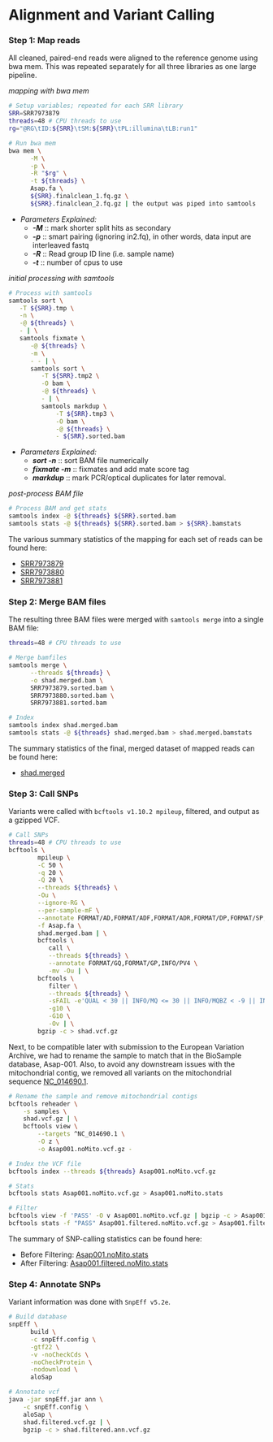 # **Alignment and Variant Calling**
### Step 1: Map reads
All cleaned, paired-end reads were aligned to the reference genome using bwa mem. This was repeated separately for all three libraries as one large pipeline.

_mapping with bwa mem_
```bash
# Setup variables; repeated for each SRR library
SRR=SRR7973879
threads=48 # CPU threads to use
rg="@RG\tID:${SRR}\tSM:${SRR}\tPL:illumina\tLB:run1"

# Run bwa mem
bwa mem \
      -M \
      -p \
      -R "$rg" \
      -t ${threads} \
      Asap.fa \
      ${SRR}.finalclean_1.fq.gz \
      ${SRR}.finalclean_2.fq.gz | the output was piped into samtools
```

- _Parameters Explained:_
  - ***-M*** :: mark shorter split hits as secondary
  - ***-p*** :: smart pairing (ignoring in2.fq), in other words, data input are interleaved fastq
  - ***-R*** :: Read group ID line (i.e. sample name)
  - ***-t*** :: number of cpus to use

_initial processing with samtools_
```bash
# Process with samtools
samtools sort \
   -T ${SRR}.tmp \
   -n \
   -@ ${threads} \
   - | \
   samtools fixmate \
      -@ ${threads} \
      -m \
      - - | \
      samtools sort \
         -T ${SRR}.tmp2 \
         -O bam \
         -@ ${threads} \
         - | \
         samtools markdup \
             -T ${SRR}.tmp3 \
             -O bam \
             -@ ${threads} \
             - ${SRR}.sorted.bam
```

- _Parameters Explained:_
  - ***sort -n*** :: sort BAM file numerically
  - ***fixmate -m*** :: fixmates and add mate score tag
  - ***markdup*** :: mark PCR/optical duplicates for later removal.

_post-process BAM file_
```bash
# Process BAM and get stats
samtools index -@ ${threads} ${SRR}.sorted.bam
samtools stats -@ ${threads} ${SRR}.sorted.bam > ${SRR}.bamstats
```

The various summary statistics of the mapping for each set of reads can be found here:
- [SRR7973879](./data/SRR7973879.bamstats)
- [SRR7973880](./data/SRR7973880.bamstats)
- [SRR7973881](./data/SRR7973881.bamstats)

### Step 2: Merge BAM files

The resulting three BAM files were merged with `samtools merge` into a single BAM file:

```bash
threads=48 # CPU threads to use

# Merge bamfiles
samtools merge \
      --threads ${threads} \
      -o shad.merged.bam \
      SRR7973879.sorted.bam \
      SRR7973880.sorted.bam \
      SRR7973881.sorted.bam

# Index
samtools index shad.merged.bam
samtools stats -@ ${threads} shad.merged.bam > shad.merged.bamstats
```
The summary statistics of the final, merged dataset of mapped reads can be found here:
- [shad.merged](./data/shad.merged.bamstats)

### Step 3: Call SNPs
Variants were called with `bcftools v1.10.2 mpileup`, filtered, and output as a gzipped VCF.
```bash
# Call SNPs
threads=48 # CPU threads to use
bcftools \
        mpileup \
        -C 50 \
        -q 20 \
        -Q 20 \
        --threads ${threads} \
        -Ou \
        --ignore-RG \
        --per-sample-mF \
        --annotate FORMAT/AD,FORMAT/ADF,FORMAT/ADR,FORMAT/DP,FORMAT/SP,INFO/AD,INFO/ADF,INFO/ADR \
        -f Asap.fa \
        shad.merged.bam | \
        bcftools \
           call \
           --threads ${threads} \
           --annotate FORMAT/GQ,FORMAT/GP,INFO/PV4 \
           -mv -Ou | \
        bcftools \
           filter \
           --threads ${threads} \
           -sFAIL -e'QUAL < 30 || INFO/MQ <= 30 || INFO/MQBZ < -9 || INFO/RPBZ < -5 || INFO/RPBZ > 5 || INFO/BQBZ < -5 || INFO/DP4[3]+INFO/DP4[4] <= 2' \
           -g10 \
           -G10 \
           -Ov | \
        bgzip -c > shad.vcf.gz
```

Next, to be compatible later with submission to the European Variation Archive, we had to rename the sample to match that in the BioSample database, Asap-001.  Also, to avoid any downstream issues with the mitochondrial contig, we removed all variants on the mitochondrial sequence [NC_014690.1](https://www.ncbi.nlm.nih.gov/nuccore/NC_014690.1/).
```bash
# Rename the sample and remove mitochondrial contigs
bcftools reheader \
	-s samples \
	shad.vcf.gz | \
	bcftools view \
		--targets ^NC_014690.1 \
		-O z \
		-o Asap001.noMito.vcf.gz -

# Index the VCF file
bcftools index --threads ${threads} Asap001.noMito.vcf.gz

# Stats
bcftools stats Asap001.noMito.vcf.gz > Asap001.noMito.stats

# Filter
bcftools view -f 'PASS' -O v Asap001.noMito.vcf.gz | bgzip -c > Asap001.filtered.noMito.vcf.gz
bcftools stats -f "PASS" Asap001.filtered.noMito.vcf.gz > Asap001.filtered.noMito.stats
```

The summary of SNP-calling statistics can be found here:
- Before Filtering: [Asap001.noMito.stats](./data/Asap001.noMito.stats)
- After Filtering: [Asap001.filtered.noMito.stats](./data/Asap001.filtered.noMito.stats)

### Step 4: Annotate SNPs
Variant information was done with `SnpEff v5.2e`.

```bash
# Build database
snpEff \
      build \
      -c snpEff.config \
      -gtf22 \
      -v -noCheckCds \
      -noCheckProtein \
      -nodownload \
      aloSap

# Annotate vcf
java -jar snpEff.jar ann \
	-c snpEff.config \
	aloSap \
	shad.filtered.vcf.gz | \
	bgzip -c > shad.filtered.ann.vcf.gz
```
